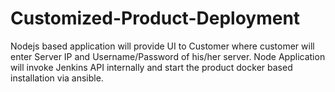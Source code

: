 # Customized-Product-Deployment
Nodejs based application will provide UI to Customer where customer will enter Server IP and Username/Password of his/her server. Node Application will invoke Jenkins API internally and start the product docker based installation via ansible.
